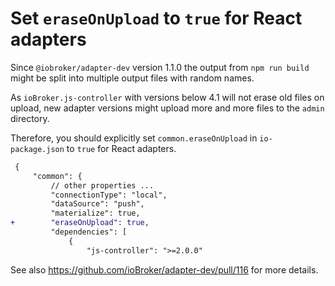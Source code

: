 # Set `eraseOnUpload` to `true` for React adapters

Since `@iobroker/adapter-dev` version 1.1.0 the output from `npm run build` might be split into multiple output files with random names.

As `ioBroker.js-controller` with versions below 4.1 will not erase old files on upload, new adapter versions might upload more and more files to the `admin` directory.

Therefore, you should explicitly set `common.eraseOnUpload` in `io-package.json` to `true` for React adapters.

```diff
 {
     "common": {
         // other properties ...
         "connectionType": "local",
         "dataSource": "push",
         "materialize": true,
+        "eraseOnUpload": true,
         "dependencies": [
             {
                 "js-controller": ">=2.0.0"
```

See also https://github.com/ioBroker/adapter-dev/pull/116 for more details.
